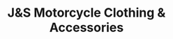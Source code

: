 ---
title: "J&S Motorcycle Clothing & Accessories"
url: /gateshead/jands-motorcycle-clothing-and-accessories/
shop: clothes
---